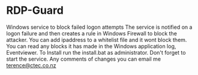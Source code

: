 # RDP-Guard
Windows service to block failed logon attempts
The service is notified on a logon failure and then creates a rule in Windows Firewall to block the attacker.
You can add ipaddress to a whitelist file and it wont block them.
You can read any blocks it has made in the Windows application log, Eventviewer.
To Install run the install.bat as administrator.
Don't forget to start the service.
Any comments of changes you can email me terence@ctec.co.nz
